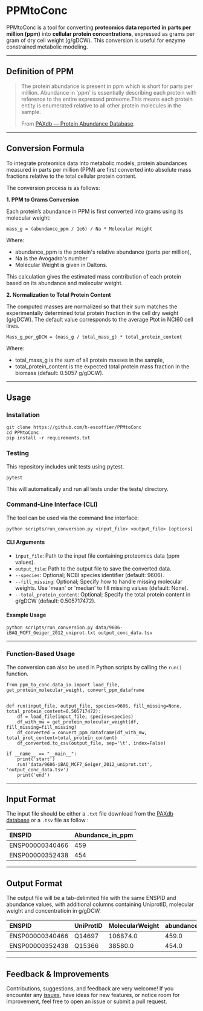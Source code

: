 # PPMtoConc

PPMtoConc is a tool for converting **proteomics data reported in parts per million (ppm)** into **cellular protein concentrations**, expressed as grams per gram of dry cell weight (g/gDCW). This conversion is useful for enzyme constrained metabolic modeling.

-----------------------

## Definition of PPM 

> The protein abundance is present in ppm which is short for parts per million. Abundance in 'ppm' is essentially describing each protein with reference to the entire expressed proteome.This means each protein entity is enumerated relative to all other protein molecules in the sample.
>
> From [PAXdb — Protein Abundance Database](https://pax-db.org/help).

-----------------------

## Conversion Formula

To integrate proteomics data into metabolic models, protein abundances measured in parts per million (PPM) are first converted into absolute mass fractions relative to the total cellular protein content.

The conversion process is as follows:

**1. PPM to Grams Conversion**

Each protein’s abundance in PPM is first converted into grams using its molecular weight:

```
mass_g = (abundance_ppm / 1e6) / Na * Molecular Weight
```

Where:
* abundance_ppm is the protein's relative abundance (parts per million),
* Na is the Avogadro's number
* Molecular Weight is given in Daltons.

This calculation gives the estimated mass contribution of each protein based on its abundance and molecular weight.

**2. Normalization to Total Protein Content**

The computed masses are normalized so that their sum matches the experimentally determined total protein fraction in the cell dry weight (g/gDCW). The default value corresponds to the average Ptot in NCI60 cell lines.

```
Mass_g_per_gDCW = (mass_g / total_mass_g) * total_protein_content
```

Where:
* total_mass_g is the sum of all protein masses in the sample,
* total_protein_content is the expected total protein mass fraction in the biomass (default: 0.5057 g/gDCW).

-----------------------

## Usage 

### Installation 

```
git clone https://github.com/h-escoffier/PPMtoConc
cd PPMtoConc
pip install -r requirements.txt
```

### Testing

This repository includes unit tests using pytest.

```
pytest
```

This will automatically and run all tests under the tests/ directory.

### Command-Line Interface (CLI)

The tool can be used via the command line interface: 

```
python scripts/run_conversion.py <input_file> <output_file> [options]
``` 

#### CLI Arguments

* `input_file`: Path to the input file containing proteomics data (ppm values).
* `output_file`: Path to the output file to save the converted data.
* `--species`: Optional; NCBI species identifier (default: 9606).
* `--fill_missing`: Optional; Specify how to handle missing molecular weights. Use 'mean' or 'median' to fill missing values (default: None).
* `--total_protein_content`: Optional; Specify the total protein content in g/gDCW (default: 0.505717472).

#### Example Usage

```
python scripts/run_conversion.py data/9606-iBAQ_MCF7_Geiger_2012_uniprot.txt output_conc_data.tsv
```

-----------------------

### Function-Based Usage

The conversion can also be used in Python scripts by calling the `run()` function.

```
from ppm_to_conc.data_io import load_file, get_protein_molecular_weight, convert_ppm_dataframe


def run(input_file, output_file, species=9606, fill_missing=None, total_protein_content=0.505717472):
    df = load_file(input_file, species=species)
    df_with_mw = get_protein_molecular_weight(df, fill_missing=fill_missing)
    df_converted = convert_ppm_dataframe(df_with_mw, total_prot_content=total_protein_content)
    df_converted.to_csv(output_file, sep='\t', index=False)

if __name__ == "__main__":
    print('start')
    run('data/9606-iBAQ_MCF7_Geiger_2012_uniprot.txt', 'output_conc_data.tsv')
    print('end')
```

-----------------------

## Input Format 

The input file should be either a `.txt` file download from the [PAXdb database](https://pax-db.org/download) or a `.tsv` file as follow : 

| ENSPID | Abundance_in_ppm |
| :--------------- | :--------------- |
| ENSP00000340466 | 459 |
| ENSP00000352438 | 454 |

-----------------------

## Output Format 

The output file will be a tab-delimited file with the same ENSPID and abundance values, with additional columns containing UniprotID, molecular weight and concentratioin in g/gDCW.

| ENSPID | UniProtID | MolecularWeight | abundance | Mass_g_per_gDCW |
| :--------------- | :--------------- | :--------------- | :--------------- | :--------------- | 
| ENSP00000340466 | Q14697 | 106874.0 | 459.0 | 0.00038304162818003304 |
| ENSP00000352438 | Q15366 | 38580.0 | 454.0 | 0.00013676636403379605 |

-----------------------

## Feedback & Improvements

Contributions, suggestions, and feedback are very welcome!
If you encounter any [issues](https://github.com/h-escoffier/PPMtoConc/issues), have ideas for new features, or notice room for improvement, feel free to open an issue or submit a pull request.

